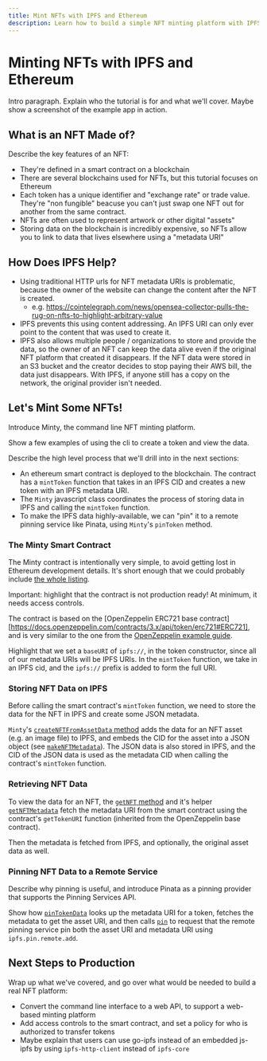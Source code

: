 ```yaml
---
title: Mint NFTs with IPFS and Ethereum
description: Learn how to build a simple NFT minting platform with IPFS and Ethereum.
---
```


# Minting NFTs with IPFS and Ethereum

Intro paragraph. Explain who the tutorial is for and what we'll cover. Maybe show a screenshot of the example app in action.

## What is an NFT Made of?

Describe the key features of an NFT:

- They're defined in a smart contract on a blockchain
 - There are several blockchains used for NFTs, but this tutorial focuses on Ethereum
- Each token has a unique identifier and "exchange rate" or trade value. They're "non fungible" beacuse you can't just swap one NFT out for another from the same contract.
- NFTs are often used to represent artwork or other digital "assets"
- Storing data on the blockchain is incredibly expensive, so NFTs allow you to link to data that lives elsewhere using a "metadata URI"

## How Does IPFS Help?

- Using traditional HTTP urls for NFT metadata URIs is problematic, because the owner of the website can change the content after the NFT is created.
  - e.g. https://cointelegraph.com/news/opensea-collector-pulls-the-rug-on-nfts-to-highlight-arbitrary-value
- IPFS prevents this using content addressing. An IPFS URI can only ever point to the content that was used to create it.
- IPFS also allows multiple people / organizations to store and provide the data, so the owner of an NFT can keep the data alive even if the original NFT platform that created it disappears. If the NFT data were stored in an S3 bucket and the creator decides to stop paying their AWS bill, the data just disappears. With IPFS, if anyone still has a copy on the network, the original provider isn't needed.

## Let's Mint Some NFTs!

Introduce Minty, the command line NFT minting platform.

Show a few examples of using the cli to create a token and view the data.

Describe the high level process that we'll drill into in the next sections:

- An ethereum smart contract is deployed to the blockchain. The contract has a `mintToken` function that takes in an IPFS CID and creates a new token with an IPFS metadata URI.
- The `Minty` javascript class coordinates the process of storing data in IPFS and calling the `mintToken` function.
- To make the IPFS data highly-available, we can "pin" it to a remote pinning service like Pinata, using `Minty`'s `pinToken` method.

### The Minty Smart Contract

The Minty contract is intentionally very simple, to avoid getting lost in Ethereum development details. 
It's short enough that we could probably include [the whole listing](https://github.com/yusefnapora/minty/blob/master/contracts/Minty.sol).

Important: highlight that the contract is not production ready! At minimum, it needs access controls.

The contract is based on the [OpenZeppelin ERC721 base contract][https://docs.openzeppelin.com/contracts/3.x/api/token/erc721#ERC721], and is very similar
to the one from the [OpenZeppelin example guide](https://docs.openzeppelin.com/contracts/3.x/erc721). 

Highlight that we set a `baseURI` of `ipfs://`, in the token constructor, since all of our metadata URIs will be IPFS URIs. In the `mintToken` function, we take in
an IPFS cid, and the `ipfs://` prefix is added to form the full URI.

### Storing NFT Data on IPFS

Before calling the smart contract's `mintToken` function, we need to store the data for the NFT in IPFS and create some JSON metadata.

`Minty`'s [`createNFTFromAssetData` method](https://github.com/yusefnapora/minty/blob/master/src/minty.js#L88-L115) adds the data for an NFT asset (e.g. an image file)
to IPFS, and embeds the CID for the asset into a JSON object (see [`makeNFTMetadata`](https://github.com/yusefnapora/minty/blob/master/src/minty.js#L142-L150)). 
The JSON data is also stored in IPFS, and the CID of the JSON data is used as the metadata CID when calling the contract's `mintToken` function.

### Retrieving NFT Data

To view the data for an NFT, the [`getNFT` method](https://github.com/yusefnapora/minty/blob/master/src/minty.js#L179-L193) and it's helper
[`getNFTMetadata`](https://github.com/yusefnapora/minty/blob/master/src/minty.js#L202-L207) fetch the metadata URI from the smart contract using the contract's
`getTokenURI` function (inherited from the OpenZeppelin base contract).

Then the metadata is fetched from IPFS, and optionally, the original asset data as well.

### Pinning NFT Data to a Remote Service

Describe why pinning is useful, and introduce Pinata as a pinning provider that supports the Pinning Services API.

Show how [`pinTokenData`](https://github.com/yusefnapora/minty/blob/master/src/minty.js#L356-L367) looks up the metadata URI for a token,
fetches the metadata to get the asset URI, and then calls [`pin`](https://github.com/yusefnapora/minty/blob/master/src/minty.js#L375-L394) to request that the remote pinning service pin both the asset URI and metadata URI using `ipfs.pin.remote.add`.

## Next Steps to Production

Wrap up what we've covered, and go over what would be needed to build a real NFT platform:

- Convert the command line interface to a web API, to support a web-based minting platform
- Add access controls to the smart contract, and set a policy for who is authorized to transfer tokens
- Maybe explain that users can use go-ipfs instead of an embedded js-ipfs by using `ipfs-http-client` instead of `ipfs-core`

